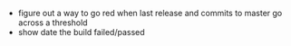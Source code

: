 
 * figure out a way to go red when last release and commits to master go across a threshold
 * show date the build failed/passed

